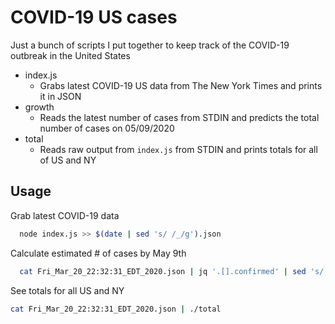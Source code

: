 # COVID-19 US cases

Just a bunch of scripts I put together to keep track of the COVID-19 outbreak in the United States

* index.js
  * Grabs latest COVID-19 US data from The New York Times and prints it in JSON
* growth
  * Reads the latest number of cases from STDIN and predicts the total number of cases on 05/09/2020
* total
  * Reads raw output from `index.js` from STDIN and prints totals for all of US and NY

## Usage

Grab latest COVID-19 data

```sh
  node index.js >> $(date | sed 's/ /_/g').json
```

Calculate estimated # of cases by May 9th

```sh
  cat Fri_Mar_20_22:32:31_EDT_2020.json | jq '.[].confirmed' | sed 's/,//g;s/"//g' | paste -s -d+ | bc | ./growth
```

See totals for all US and NY

```sh
cat Fri_Mar_20_22:32:31_EDT_2020.json | ./total
```

